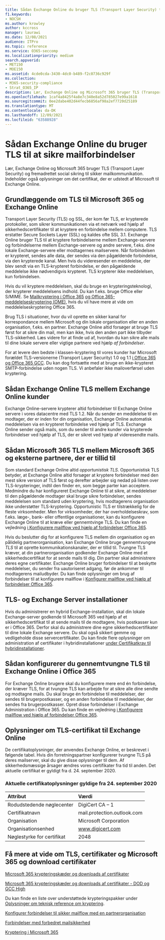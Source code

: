 ```yaml
---
title: Sådan Exchange Online du bruger TLS (Transport Layer Security) til at sikre mailforbindelser
f1.keywords:
- NOCSH
ms.author: krowley
author: kccross
manager: laurawi
ms.date: 12/08/2021
audience: ITPro
ms.topic: reference
ms.service: O365-seccomp
ms.localizationpriority: medium
search.appverid:
- MET150
- MOE150
ms.assetid: 4cde0cda-3430-4dc0-b489-f2c0736c929f
ms.collection:
- M365-security-compliance
- Strat_O365_IP
description: Lær, Exchange Online og Microsoft 365 bruger TLS (Transport Layer Security) og fremadrettet social sikring til sikker mailkommunikation. Få også oplysninger om det certifikat, der er udstedt af Microsoft til Exchange Online.
ms.openlocfilehash: 1caf4a8425f4a8e7c340e8a52d785027e99a1618
ms.sourcegitcommit: 0ee2dabe402d44fecb6856af98a2ef7720d25189
ms.translationtype: MT
ms.contentlocale: da-DK
ms.lasthandoff: 12/09/2021
ms.locfileid: "63588928"
---
```

# <a name="how-exchange-online-uses-tls-to-secure-email-connections"></a>Sådan Exchange Online du bruger TLS til at sikre mailforbindelser

Lær, Exchange Online og Microsoft 365 bruger TLS (Transport Layer Security) og fremadrettet social sikring til sikker mailkommunikation. Indeholder også oplysninger om det certifikat, der er udstedt af Microsoft til Exchange Online.
  
## <a name="tls-basics-for-microsoft-365-and-exchange-online"></a>Grundlæggende om TLS til Microsoft 365 og Exchange Online

Transport Layer Security (TLS) og SSL, der kom før TLS, er krypterede protokoller, som sikrer kommunikationen via et netværk ved hjælp af sikkerhedscertifikater til at kryptere en forbindelse mellem computere. TLS erstatter Secure Sockets Layer (SSL) og kaldes ofte SSL 3.1. Exchange Online bruger TLS til at kryptere forbindelserne mellem Exchange-servere og forbindelserne mellem Exchange-servere og andre servere, f.eks. dine lokale Exchange-servere eller modtagernes mailservere. Når forbindelsen er krypteret, sendes alle data, der sendes via den pågældende forbindelse, via den krypterede kanal. Men hvis du videresender en meddelelse, der blev sendt via en TLS-krypteret forbindelse, er den pågældende meddelelse ikke nødvendigvis krypteret. TLS krypterer ikke meddelelsen, kun forbindelsen.
  
Hvis du vil kryptere meddelelsen, skal du bruge en krypteringsteknologi, der krypterer meddelelsens indhold. Du kan f.eks. bruge Office eller S/MIME. Se [Mailkryptering i Office 365](email-encryption.md) [og Office 365-meddelelseskryptering (OME),](ome.md) hvis du vil have mere at vide om meddelelseskryptering Office 365.
  
Brug TLS i situationer, hvor du vil oprette en sikker kanal for korrespondance mellem Microsoft og din lokale organisation eller en anden organisation, f.eks. en partner. Exchange Online altid forsøger at bruge TLS først for at sikre din mail, men kan ikke, hvis den anden part ikke tilbyder TLS-sikkerhed. Læs videre for at finde ud af, hvordan du kan sikre alle mails til dine lokale servere eller vigtige partnere ved hjælp *af forbindelser*.

For at levere den bedste i klassen-kryptering til vores kunder har Microsoft forældet TLS-versionerne (Transport Layer Security) 1.0 og 1.1 [i Office 365](tls-1.0-and-1.1-deprecation-for-office-365.md) [og Office 365 GCC](tls-1-2-in-office-365-gcc.md). Du kan dog fortsætte med at bruge en ikke-krypteret SMTP-forbindelse uden nogen TLS. Vi anbefaler ikke mailoverførsel uden kryptering.  
  
## <a name="how-exchange-online-uses-tls-between-exchange-online-customers"></a>Sådan Exchange Online TLS mellem Exchange Online kunder

Exchange Online-servere krypterer altid forbindelser til Exchange Online servere i vores datacentre med TLS 1.2. Når du sender en meddelelse til en modtager, der er inden for din organisation, Exchange Online automatisk meddelelsen via en krypteret forbindelse ved hjælp af TLS. Exchange Online sender også mails, som du sender til andre kunder via krypterede forbindelser ved hjælp af TLS, der er sikret ved hjælp af videresendte mails.
  
## <a name="how-microsoft-365-uses-tls-between-microsoft-365-and-external-trusted-partners"></a>Sådan Microsoft 365 TLS mellem Microsoft 365 og eksterne partnere, der er tillid til

Som standard Exchange Online altid *opportunistisk TLS*. Opportunistisk TLS betyder, at Exchange Online altid forsøger at kryptere forbindelser med den mest sikre version af TLS først og derefter arbejder sig nedad på listen over TLS-krypteringer, indtil den finder en, som begge parter kan acceptere. Medmindre du har konfigureret Exchange Online til at sikre, at meddelelser til den pågældende modtager skal bruge sikre forbindelser, sendes meddelelsen som standard uden kryptering, hvis modtagerens organisation ikke understøtter TLS-kryptering. Opportunistic TLS er tilstrækkelig for de fleste virksomheder. Men for virksomheder, der har overholdelseskrav, som f.eks. læge-, bank- eller offentlige organisationer, kan du konfigurere Exchange Online til at kræve eller gennemtvinge TLS. Du kan finde en vejledning [i Konfigurere mailflow ved hjælp af forbindelser Office 365](/exchange/mail-flow-best-practices/use-connectors-to-configure-mail-flow/use-connectors-to-configure-mail-flow).
  
Hvis du beslutter dig for at konfigurere TLS mellem din organisation og en pålidelig partnerorganisation, kan Exchange Online bruge gennemtvungne *TLS* til at oprette kommunikationskanaler, der er tillid til. Tvungne TLS kræver, at din partnerorganisation godkender Exchange Online med et sikkerhedscertifikat for at sende mails til dig. Din partner skal administrere deres egne certifikater. Exchange Online bruger forbindelser til at beskytte meddelelser, du sender fra uautoriseret adgang, før de ankommer til modtagerens mailudbyder. Du kan finde oplysninger om brug af forbindelser til at konfigurere mailflow i [Konfigurer mailflow ved hjælp af forbindelser Office 365](/exchange/mail-flow-best-practices/use-connectors-to-configure-mail-flow/use-connectors-to-configure-mail-flow).
  
## <a name="tls-and-hybrid-exchange-server-deployments"></a>TLS- og Exchange Server installationer

Hvis du administrerer en hybrid Exchange-installation, skal din lokale Exchange-server godkende til Microsoft 365 ved hjælp af et sikkerhedscertifikat til at sende mails til de modtagere, hvis postkasser kun er i Office 365. Derfor skal du administrere dine egne sikkerhedscertifikater til dine lokale Exchange servere. Du skal også sikkert gemme og vedligeholde disse servercertifikater. Du kan finde flere oplysninger om administration af certifikater i hybridinstallationer [under Certifikatkrav til hybridinstallationer](/exchange/certificate-requirements).
  
## <a name="how-to-set-up-forced-tls-for-exchange-online-in-office-365"></a>Sådan konfigurerer du gennemtvungne TLS til Exchange Online i Office 365

For Exchange Online brugere skal du konfigurere mere end én forbindelse, der kræver TLS, for at tvungne TLS kan arbejde for at sikre alle dine sendte og modtagne mails. Du skal bruge én forbindelse til meddelelser, der sendes til brugerpostkasser, og en anden forbindelse til meddelelser, der sendes fra brugerpostkasser. Opret disse forbindelser i Exchange Administration i Office 365. Du kan finde en vejledning [i Konfigurere mailflow ved hjælp af forbindelser Office 365](/exchange/mail-flow-best-practices/use-connectors-to-configure-mail-flow/use-connectors-to-configure-mail-flow).

## <a name="tls-certificate-information-for-exchange-online"></a>Oplysninger om TLS-certifikat til Exchange Online

De certifikatoplysninger, der anvendes Exchange Online, er beskrevet i følgende tabel. Hvis din forretningspartner konfigurerer tvungne TLS på deres mailserver, skal du give disse oplysninger til dem. Af sikkerhedsmæssige årsager ændres vores certifikater fra tid til anden. Det aktuelle certifikat er gyldigt fra d. 24. september 2020.

### <a name="current-certificate-information-valid-from-september-24-2020"></a>Aktuelle certifikatoplysninger gyldige fra 24. september 2020
  
| Attribut | Værdi |
|:-----|:-----|
|Rodudstedende nøglecenter|DigiCert CA – 1|
|Certifikatnavn|mail.protection.outlook.com|
|Organisation|Microsoft Corporation|
|Organisationsenhed|www.digicert.com|
|Nøglestyrke for certifikat|2048|

## <a name="get-more-information-about-tls-certificates-and-microsoft-365-and-download-certificates"></a>Få mere at vide om TLS, certifikater og Microsoft 365 og download certifikater

[Microsoft 365 krypteringskæder og downloads af certifikater](encryption-office-365-certificate-chains.md)

[Microsoft 365 krypteringskæder og downloads af certifikater - DOD og GCC High](encryption-office-365-certificate-chains-itar.md)

Du kan finde en liste over understøttede krypteringspakker under [Oplysninger om teknisk reference om kryptering](technical-reference-details-about-encryption.md).
  
[Konfigurer forbindelser til sikker mailflow med en partnerorganisation](/exchange/mail-flow-best-practices/use-connectors-to-configure-mail-flow/set-up-connectors-for-secure-mail-flow-with-a-partner)
  
[Forbindelser med forbedret mailsikkerhed](/previous-versions/exchange-server/exchange-150/dn942516(v=exchg.150))
  
[Kryptering i Microsoft 365](encryption.md)
